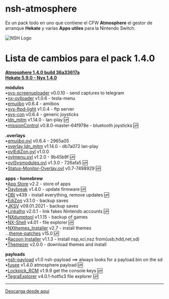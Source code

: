 # nsh-atmosphere
Es un pack todo en uno que contiene el CFW **Atmosphere** el gestor de arranque **Hekate** y varias **Apps utiles** para la Nintendo Switch.

![NSH Logo](https://raw.githubusercontent.com/team-racoon/nsh-atmosphere/master/nsh-logo.png)


# Lista de cambios para el pack 1.4.0

**[Atmosphere 1.4.0 build 36a33617a](https://github.com/Atmosphere-NX/Atmosphere/releases)**  
**[Hekate 5.9.0 - Nyx 1.4.0](https://github.com/CTCaer/hekate/releases)**


**módulos**  
•[sys-screenuploader](https://github.com/bakatrouble/sys-screenuploader/releases)  v0.0.10 - send captures to telegram  
•[nx-ovlloader](https://github.com/WerWolv/nx-ovlloader/releases) v1.0.6 - tesla-menu  
•[emuiibo](https://github.com/XorTroll/emuiibo/releases) v0.6.4 - amiibos  
•[sys-ftpd-light](https://github.com/cathery/sys-ftpd-light/releases) v1.0.4 - ftp server  
•[sys-con](https://github.com/cathery/sys-con/releases) v0.6.4 - generic joysticks  
•[ldn_mitm](https://github.com/spacemeowx2/ldn_mitm/releases) v1.14.0 - lan-play 🆙   
•[missionControl](https://github.com/ndeadly/MissionControl/releases/) v0.8.0-master-64f978e - bluetooth joysticks 🆙  

**.overlays**  
•[emuiibo.ovl](https://github.com/XorTroll/emuiibo/releases) v0.6.4 - 2965a05  
•[overlay ldn_mitm](https://github.com/spacemeowx2/ldn_mitm/releases) v1.14.0 - db7a072 lan-play  
•[ovlEdiZon.ovl](https://github.com/WerWolv/EdiZon/releases) v1.0.0  
•[ovlmenu.ovl](https://github.com/WerWolv/Tesla-Menu/releases) v1.2.0 - 9b45b9f 🆙  
•[ovlSysmodules.ovl](https://github.com/WerWolv/ovl-sysmodules/releases) v1.3.0 - 726afa5 🆙  
•[Status-Monitor-Overlay.ovl](https://github.com/masagrator/Status-Monitor-Overlay/releases) v0.7-7498929 🆙  

**apps - homebrew**  
•[App Store](https://github.com/vgmoose/hb-appstore/releases) v2.2 - store of apps  
•[Daybreak](https://github.com/Atmosphere-NX/Atmosphere/releases) v1.4.0 - update firmware 🆙  
•[DBI](https://github.com/rashevskyv/dbi/releases) v439 - install everything, remove updates 🆙  
•[EdiZon](https://github.com/WerWolv/EdiZon/releases) v3.1.0 - backup saves   
•[JKSV](https://github.com/J-D-K/JKSV/releases) v09.01.2021 - backup saves  
•[Linkalho](https://github.com/rdmrocha/linkalho/releases) v2.0.1 - link fakes Nintendo accounts 🆙   
•[NXdumptool](https://github.com/DarkMatterCore/nxdumptool/releases) v1.1.15  - backup of games  
•[NX-Shell](https://github.com/joel16/NX-Shell/releases) v4.01 - file explorer 🆙   
•[NXthemes_Installer](https://github.com/exelix11/SwitchThemeInjector/releases) v2.7 - install themes  
...[theme-patches](https://github.com/exelix11/theme-patches) v15.0  🆙   
•[Racoon Installer](https://github.com/team-racoon/Racoon-Installer/releases) v1.1.3 - install nsp,xci,nsz from(usb,hdd,net,sd)   
•[Themezer](https://github.com/suchmememanyskill/themezer-nx/releases) v2.0.0 - download themes and install  

**payloads**  
•[nsh-payload](https://github.com/team-racoon/nsh-atmosphere/releases) v1.0 nsh-payload ==> always looks for a payload.bin on the sd  
•[fusee](https://github.com/Atmosphere-NX/Atmosphere/releases) v1.4.0 atmosphere payload 🆙  
•[Lockpick_RCM](https://github.com/shchmue/Lockpick_RCM/releases) v1.9.9 get the console keys 🆙  
•[TegraExplorer](https://github.com/suchmememanyskill/TegraExplorer/releases) v4.0.1-hotfix3 file explorer 🆙  


-----------------------------------------------------------------------------
[Descarga desde aqui](https://github.com/team-racoon/nsh-atmosphere/releases)
